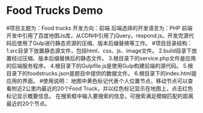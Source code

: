 Food Trucks Demo
===
#项目主题为：Food trucks
    开发方向：前端
    后端选择的开发语言为：PHP
    前端开发中引用了百度地图Js库，从CDN中引用了jQuery，respond.js。开发完源代码后使用了Gulp进行静态资源的压缩、版本后缀替换等工作。
#项目目录结构：
    1.src目录下放置静态源文件，包括html、css、js、image文件。
    2.build目录下放置经过压缩、版本后缀替换后的静态文件。
    3.根目录下的service.php文件是应用的后端服务程序。
    4.根目录下的Gulpfile.js是使用Gulp构建前端的源代码。
    5.根目录下的foodstrucks.json是题目中提供的数据文件。
    6.根目录下的index.html是应用的界面。
#使用说明：
    地图中黄色标记代表个人位置节点，移动节点可以查看附近2公里内最近的20个Food Truck，并以红色标记显示在地图上，点击红色标记显示概要信息。
    在搜索框中输入要搜索的信息，可搜索满足模糊匹配的距离最近的20个节点。
